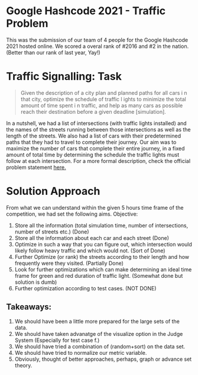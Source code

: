 # Google Hashcode 2021 - Traffic Problem
 
 This was the submission of our team of 4 people for the Google Hashcode 2021 hosted online.
 We scored a overal rank of #2016 and #2 in the nation.
 (Better than our rank of last year, Yay!)
 
 # Traffic Signalling: Task
 > Given the description of a city plan and planned paths for all cars i n that city,
optimize the schedule of traffic l ights to minimize the total amount of time spent i n
traffic, and help as many cars as possible reach their destination before a given
deadline [simulation].

In a nutshell, we had a list of intersections (with traffic lights installed) and the names of the streets running between those intersections as well as the length of the streets. We also had a list of cars with their predetermined paths that they had to travel to complete their journey. Our aim was to maximize the number of cars that complete their entire journey, in a fixed amount of total time by determining the schedule the traffic lights must follow at each intersection. 
For a more formal description, check the official problem statement [here.](https://github.com/aviralgoel/GoogleHashcode2021/blob/main/GoogleHashcode2021/hashcode_2021_online_qualifications.pdf)


# Solution Approach
 
 From what we can understand within the given 5 hours time frame of the competition, we had set the following aims.
 Objective:
 1. Store all the information (total simulation time, number of intersections, number of streets etc.) (Done)
 2. Store all the information about each car and each street (Done)
 3. Optimize in such a way that you can figure out, which intersection would likely follow heavy traffic and which would not. (Sort of Done)
 4. Further Optimize (or rank) the streets according to their length and how frequently were they visited. (Partially Done)
 5. Look for further optimizations which can make determining an ideal time frame for green and red duration of traffic light. (Somewhat done but solution is dumb)
 6. Further optimization according to test cases. (NOT DONE)
    
## Takeaways:
 1. We should have been a little more prepared for the large sets of the data.
 2. We should have taken advanatge of the visualize option in the Judge System (Especially for test case f.)
 3. We should have tried a combination of (random+sort) on the data set. 
 4. We should have tried to normalize our metric variable.
 5. Obviously, thought of better approaches, perhaps, graph or advance set theory. 
